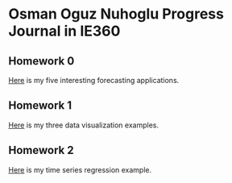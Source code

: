 # Osman Oguz Nuhoglu Progress Journal in IE360

## Homework 0 
[Here](files/hw0.html) is my five interesting forecasting applications.

## Homework 1
[Here](files/hw1/hw1.html) is my three data visualization examples.

## Homework 2
[Here](files/hw2/hw2.html) is my time series regression example.
